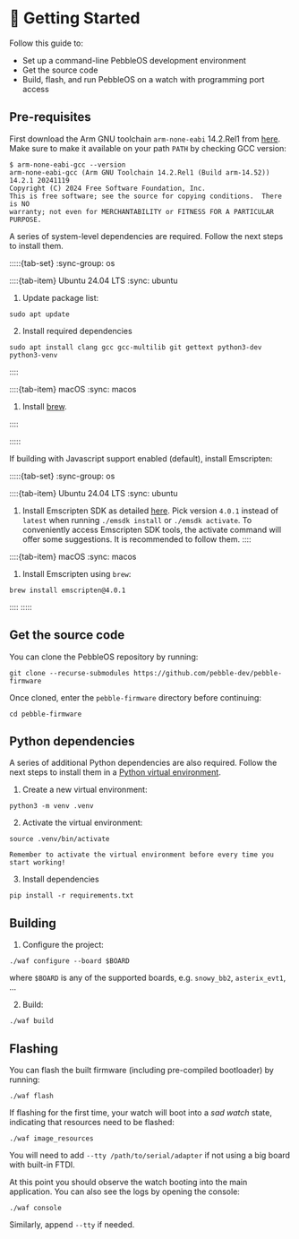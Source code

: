 # 🚀 Getting Started

Follow this guide to:

- Set up a command-line PebbleOS development environment
- Get the source code
- Build, flash, and run PebbleOS on a watch with programming port access

## Pre-requisites

First download the Arm GNU toolchain `arm-none-eabi` 14.2.Rel1 from [here](https://developer.arm.com/downloads/-/arm-gnu-toolchain-downloads).
Make sure to make it available on your path `PATH` by checking GCC version:

```shell
$ arm-none-eabi-gcc --version
arm-none-eabi-gcc (Arm GNU Toolchain 14.2.Rel1 (Build arm-14.52)) 14.2.1 20241119
Copyright (C) 2024 Free Software Foundation, Inc.
This is free software; see the source for copying conditions.  There is NO
warranty; not even for MERCHANTABILITY or FITNESS FOR A PARTICULAR PURPOSE.
```

A series of system-level dependencies are required.
Follow the next steps to install them.

:::::{tab-set}
:sync-group: os

::::{tab-item} Ubuntu 24.04 LTS
:sync: ubuntu

1. Update package list:

```shell
sudo apt update
```

2. Install required dependencies

```shell
sudo apt install clang gcc gcc-multilib git gettext python3-dev python3-venv
```

::::

::::{tab-item} macOS
:sync: macos

1. Install [brew](https://brew.sh/).

::::

:::::

If building with Javascript support enabled (default), install Emscripten:

:::::{tab-set}
:sync-group: os

::::{tab-item} Ubuntu 24.04 LTS
:sync: ubuntu

1. Install Emscripten SDK as detailed [here](https://emscripten.org/docs/getting_started/downloads.html).
   Pick version `4.0.1` instead of `latest` when running `./emsdk install` or `./emsdk activate`.
   To conveniently access Emscripten SDK tools, the activate command will offer some suggestions.
   It is recommended to follow them.
::::

::::{tab-item} macOS
:sync: macos

1. Install Emscripten using `brew`:

```shell
brew install emscripten@4.0.1
```

::::
:::::

## Get the source code

You can clone the PebbleOS repository by running:

```shell
git clone --recurse-submodules https://github.com/pebble-dev/pebble-firmware
```

Once cloned, enter the `pebble-firmware` directory before continuing:

```shell
cd pebble-firmware
```

## Python dependencies

A series of additional Python dependencies are also required.
Follow the next steps to install them in a [Python virtual environment](https://docs.python.org/3/library/venv.html).

1. Create a new virtual environment:

```shell
python3 -m venv .venv
```

2. Activate the virtual environment:

```shell
source .venv/bin/activate
```

```{tip}
Remember to activate the virtual environment before every time you start working!
```

3. Install dependencies

```shell
pip install -r requirements.txt
```

## Building

1. Configure the project:

```shell
./waf configure --board $BOARD
```

where `$BOARD` is any of the supported boards, e.g. `snowy_bb2`, `asterix_evt1`, ...

2. Build:

```shell
./waf build
```

## Flashing

You can flash the built firmware (including pre-compiled bootloader) by running:

```shell
./waf flash
```

If flashing for the first time, your watch will boot into a _sad watch_ state, indicating that resources need to be flashed:

```shell
./waf image_resources
```

You will need to add `--tty /path/to/serial/adapter` if not using a big board with built-in FTDI.

At this point you should observe the watch booting into the main application.
You can also see the logs by opening the console:

```shell
./waf console
```

Similarly, append `--tty` if needed.
